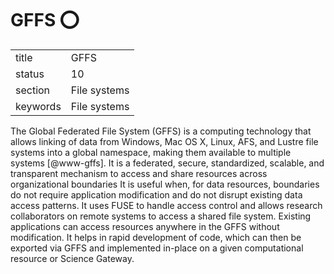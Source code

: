 # GFFS :o:


|          |              |
| -------- | ------------ |
| title    | GFFS         | 
| status   | 10           |
| section  | File systems |
| keywords | File systems |



The Global Federated File System (GFFS) is a computing technology that
allows linking of data from Windows, Mac OS X, Linux, AFS, and Lustre
file systems into a global namespace, making them available to
multiple systems [@www-gffs].  It is a federated, secure,
standardized, scalable, and transparent mechanism to access and share
resources across organizational boundaries It is useful when, for data
resources, boundaries do not require application modification and do
not disrupt existing data access patterns. It uses FUSE to handle
access control and allows research collaborators on remote systems to
access a shared file system. Existing applications can access
resources anywhere in the GFFS without modification. It helps in rapid
development of code, which can then be exported via GFFS and
implemented in-place on a given computational resource or Science
Gateway.


     
